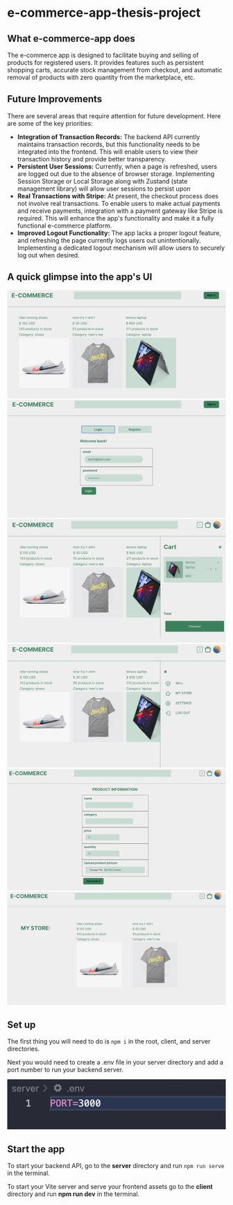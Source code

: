 # e-commerce-app-thesis-project

## What e-commerce-app does

The e-commerce app is designed to facilitate buying and selling of products for registered users. It provides features such as persistent shopping carts, accurate stock management from checkout, and automatic removal of products with zero quantity from the marketplace, etc.

## Future Improvements

There are several areas that require attention for future development. Here are some of the key priorities:

- **Integration of Transaction Records:** The backend API currently maintains transaction records, but this functionality needs to be integrated into the frontend. This will enable users to view their transaction history and provide better transparency.
- **Persistent User Sessions:** Currently, when a page is refreshed, users are logged out due to the absence of browser storage. Implementing Session Storage or Local Storage along with Zustand (state management library) will allow user sessions to persist upon
- **Real Transactions with Stripe:** At present, the checkout process does not involve real transactions. To enable users to make actual payments and receive payments, integration with a payment gateway like Stripe is required. This will enhance the app's functionality and make it a fully functional e-commerce platform.
- **Improved Logout Functionality:** The app lacks a proper logout feature, and refreshing the page currently logs users out unintentionally. Implementing a dedicated logout mechanism will allow users to securely log out when desired.

## A quick glimpse into the app's UI

![Home Page](/app%20screenshots/Screenshot%202023-06-18%20at%206.46.13%20PM.png)
![Login Page](/app%20screenshots/Screenshot%202023-06-18%20at%206.46.53%20PM.png)
![Shopping Cart](/app%20screenshots/Screenshot%202023-06-18%20at%206.47.10%20PM.png)
![Nav Bar](/app%20screenshots/Screenshot%202023-06-18%20at%206.47.37%20PM.png)
![List Product Page](/app%20screenshots/Screenshot%202023-06-18%20at%206.47.56%20PM.png)
![User Store](/app%20screenshots/Screenshot%202023-06-18%20at%206.48.08%20PM.png)

## Set up

The first thing you will need to do is `npm i` in the root, client, and server directories.

Next you would need to create a .env file in your server directory and add a port number to run your backend server.

![Setting up port number in .env](image.png)

## Start the app

To start your backend API, go to the **server** directory and run `npm run serve` in the terminal.

To start your Vite server and serve your frontend assets go to the **client** directory and run **npm run dev** in the terminal.

